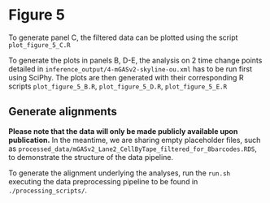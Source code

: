 # Figure 5

To generate panel C, the filtered data can be plotted using the script `plot_figure_5_C.R`

To generate the plots in panels B, D-E, the analysis on 2 time change points detailed in `inference_output/4-mGASv2-skyline-ou.xml` has to be run first using SciPhy. The plots are then generated with their corresponding R scripts `plot_figure_5_B.R`, `plot_figure_5_D.R`, `plot_figure_5_E.R`

## Generate alignments

**Please note that the data will only be made publicly available upon publication.** In the meantime, we are sharing empty placeholder files, such as `processed_data/mGASv2_Lane2_CellByTape_filtered_for_8barcodes.RDS`, to demonstrate the structure of the data pipeline.


To generate the alignment underlying the analyses, run the `run.sh` executing the data preprocessing pipeline to be found in  `./processing_scripts/`.
